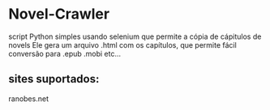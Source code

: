 # Novel-Crawler

script Python simples usando selenium que permite a cópia de cápitulos de novels
Ele gera um arquivo .html com os capítulos, que permite fácil conversão para .epub .mobi etc...

## sites suportados:
  ranobes.net
